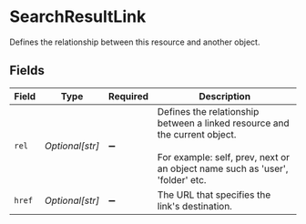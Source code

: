 # SearchResultLink

Defines the relationship between this resource and another object.


## Fields

| Field                                                                                                                                                             | Type                                                                                                                                                              | Required                                                                                                                                                          | Description                                                                                                                                                       |
| ----------------------------------------------------------------------------------------------------------------------------------------------------------------- | ----------------------------------------------------------------------------------------------------------------------------------------------------------------- | ----------------------------------------------------------------------------------------------------------------------------------------------------------------- | ----------------------------------------------------------------------------------------------------------------------------------------------------------------- |
| `rel`                                                                                                                                                             | *Optional[str]*                                                                                                                                                   | :heavy_minus_sign:                                                                                                                                                | Defines the relationship between a linked resource and the current object. <br><br> For example: self, prev, next or an object name such as 'user', 'folder' etc. |
| `href`                                                                                                                                                            | *Optional[str]*                                                                                                                                                   | :heavy_minus_sign:                                                                                                                                                | The URL that specifies the link's destination.                                                                                                                    |